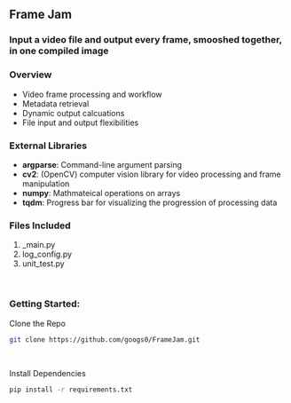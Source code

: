 ## Frame Jam
### Input a video file and output every frame, smooshed together, in one compiled image

### Overview
- Video frame processing and workflow
- Metadata retrieval
- Dynamic output calcuations
- File input and output flexibilities

### External Libraries
- **argparse**: Command-line argument parsing
- **cv2**: (OpenCV) computer vision library for video processing and frame manipulation
- **numpy**: Mathmateical operations on arrays 
- **tqdm**: Progress bar for visualizing the progression of processing data

### Files Included
1. _main.py
2. log_config.py
3. unit_test.py

<br>


### Getting Started:
Clone the Repo
```bash
git clone https://github.com/googs0/FrameJam.git
```

<br>

Install Dependencies
```bash
pip install -r requirements.txt
```

